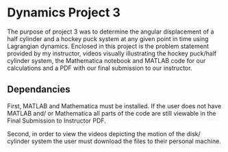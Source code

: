# Dynamics Project 3
The purpose of project 3 was to determine the angular displacement of a half cylinder and a hockey puck system at any given point in time using Lagrangian dynamics. Enclosed in this project is the problem statement provided by my instructor, videos visually illustrating the hockey puck/half cylinder system, the Mathematica notebook and MATLAB code for our calculations and a PDF with our final submission to our instructor.
## Dependancies
First, MATLAB and Mathematica must be installed. If the user does not have MATLAB and/ or Mathematica all parts of the code are still viewable in the Final Submission to Instructor PDF.

Second, in order to view the videos depicting the motion of the disk/ cylinder system the user must download the files to their personal machine.
